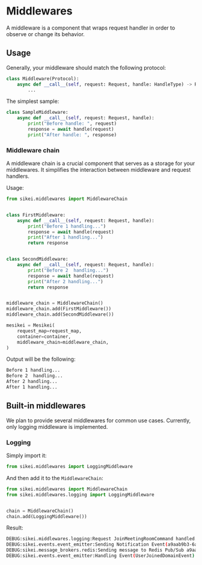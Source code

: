 # Middlewares

A middleware is a component that wraps request handler in order to observe or change its behavior.

## Usage

Generally, your middleware should match the following protocol:

```python
class Middleware(Protocol):
    async def __call__(self, request: Request, handle: HandleType) -> Res:
        ...
```

The simplest sample:

```python
class SampleMiddleware:
    async def __call__(self, request: Request, handle):
        print("Before handle: ", request)
        response = await handle(request)
        print("After handle: ", response)
```

### Middleware chain

A middleware chain is a crucial component that serves as a storage for your middlewares. It simplifies the interaction between middleware and request handlers.

Usage:

```python
from sikei.middlewares import MiddlewareChain


class FirstMiddleware:
    async def __call__(self, request: Request, handle):
        print("Before 1 handling...")
        response = await handle(request)
        print("After 1 handling...")
        return response


class SecondMiddleware:
    async def __call__(self, request: Request, handle):
        print("Before 2  handling...")
        response = await handle(request)
        print("After 2 handling...")
        return response


middleware_chain = MiddlewareChain()
middleware_chain.add(FirstMiddleware())
middleware_chain.add(SecondMiddleware())

mesikei = Mesikei(
    request_map=request_map,
    container=container,
    middleware_chain=middleware_chain,
)
```

Output will be the following:

```bash
Before 1 handling...
Before 2  handling...
After 2 handling...
After 1 handling...
```


## Built-in middlewares

We plan to provide several middlewares for common use cases. Currently, only logging middleware is implemented.

### Logging

Simply import it:

```python
from sikei.middlewares import LoggingMiddleware
```

And then add it to the `MiddlewareChain`:

```python
from sikei.middlewares import MiddlewareChain
from sikei.middlewares.logging import LoggingMiddleware


chain = MiddlewareChain()
chain.add(LoggingMiddleware())
```

Result:

```bash
DEBUG:sikei.middlewares.logging:Request JoinMeetingRoomCommand handled. Response: None
DEBUG:sikei.events.event_emitter:Sending Notification Event(a9aab9b3-6a40-4caa-ba63-93d3f92bb11b) to message broker RedisMessageBroker
DEBUG:sikei.message_brokers.redis:Sending message to Redis Pub/Sub a9aab9b3-6a40-4caa-ba63-93d3f92bb11b.
DEBUG:sikei.events.event_emitter:Handling Event(UserJoinedDomainEvent) via event handler(UserJoinedEventHandler)
```
